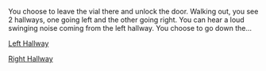 You choose to leave the vial there and unlock the door. Walking out, you see 2 hallways, one going left and the other going right. You can hear a loud swinging noise coming from the left hallway. You choose to go down the...

[Left Hallway](../choice-04/left-hall)

[Right Hallway](../choice-04/right-hall)